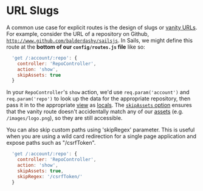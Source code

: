 # URL Slugs
A common use case for explicit routes is the design of slugs or [vanity URLs](http://en.wikipedia.org/wiki/Clean_URL#Slug).  For example, consider the URL of a repository on Github, [`http://www.github.com/balderdashy/sailsjs`](http://www.github.com/balderdashy/sailsjs).  In Sails, we might define this route at the **bottom of our `config/routes.js` file** like so:

```javascript
  'get /:account/:repo': {
    controller: 'RepoController',
    action: 'show',
    skipAssets: true
  }
```

In your `RepoController`'s `show` action, we'd use `req.param('account')` and `req.param('repo')` to look up the data for the appropriate repository, then pass it in to the appropriate [view](http://beta.sailsjs.org/#/documentation/concepts/Views) as [locals](http://beta.sailsjs.org/#/documentation/concepts/Views/Locals.html).  The [`skipAssets` option](http://beta.sailsjs.org/#/documentation/concepts/Routes/RouteTargetSyntax.html?q=route-target-options) ensures that the vanity route doesn't accidentally match any of our [assets](http://beta.sailsjs.org/#/documentation/concepts/Assets) (e.g. `/images/logo.png`), so they are still accessible.

You can also skip custom paths using 'skipRegex' parameter. This is useful when you are using a wild card redirection for a single page application and expose paths such as "/csrfToken".

```javascript
  'get /:account/:repo': {
    controller: 'RepoController',
    action: 'show',
    skipAssets: true,
    skipRegex: '/csrfToken/'
  }
```


<docmeta name="uniqueID" value="URLSlugs805236">
<docmeta name="displayName" value="URL Slugs">

